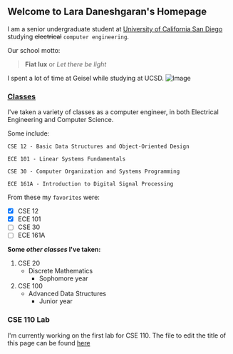 ## Welcome to Lara Daneshgaran's Homepage

I am a senior undergraduate student at [University of California San Diego](https://ucsd.edu) studying ~~electrical~~ `computer engineering`.

Our school motto: 

> **Fiat lux** or _Let there be light_

I spent a lot of time at Geisel while studying at UCSD. ![Image](https://upload.wikimedia.org/wikipedia/commons/4/44/Geisel_Library%2C_UCSD.jpg)

### [Classes ](https://www.ucsd.edu/catalog/courses/CSE.html)

I've taken a variety of classes as a computer engineer, in both Electrical Engineering and Computer Science.

Some include:

```
CSE 12 - Basic Data Structures and Object-Oriented Design

ECE 101 - Linear Systems Fundamentals

CSE 30 - Computer Organization and Systems Programming

ECE 161A - Introduction to Digital Signal Processing
```

From these my `favorites` were: 
- [x] CSE 12
- [x] ECE 101
- [ ] CSE 30
- [ ] ECE 161A

**Some _other classes_ I've taken:**
1. CSE 20
   -  Discrete Mathematics
      - Sophomore year
2. CSE 100
   - Advanced Data Structures
      - Junior year

### CSE 110 Lab

I'm currently working on the first lab for CSE 110. The file to edit the title of this page can be found [here](./_config.yml)

